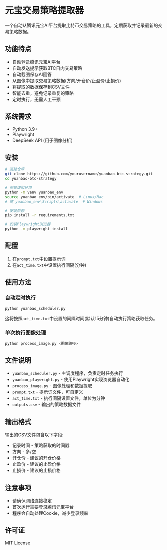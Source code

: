 # 元宝交易策略提取器

一个自动从腾讯元宝AI平台提取比特币交易策略的工具，定期获取并记录最新的交易策略数据。

## 功能特点

- 自动登录腾讯元宝AI平台
- 自动发送提示获取BTC日内交易策略
- 自动截图保存AI回答
- 从图像中提取交易策略数据(方向/开仓价/止盈价/止损价)
- 将提取的数据保存到CSV文件
- 智能去重，避免记录重复的策略
- 定时执行，无需人工干预

## 系统需求

- Python 3.9+
- Playwright
- DeepSeek API (用于图像分析)

## 安装

```bash
# 克隆仓库
git clone https://github.com/yourusername/yuanbao-btc-strategy.git
cd yuanbao-btc-strategy

# 创建虚拟环境
python -m venv yuanbao_env
source yuanbao_env/bin/activate  # Linux/Mac
# 或 yuanbao_env\Scripts\activate  # Windows

# 安装依赖
pip install -r requirements.txt

# 安装Playwright浏览器
python -m playwright install
```

## 配置

1. 在`prompt.txt`中设置提示词
2. 在`act_time.txt`中设置执行间隔(分钟)

## 使用方法

### 自动定时执行

```bash
python yuanbao_scheduler.py
```

这将按照`act_time.txt`中设置的间隔时间(默认15分钟)自动执行策略获取任务。

### 单次执行图像处理

```bash 
python process_image.py <图像路径>
```

## 文件说明

- `yuanbao_scheduler.py` - 主调度程序，负责定时任务执行
- `yuanbao_playwright.py` - 使用Playwright实现浏览器自动化
- `process_image.py` - 图像处理和数据提取
- `prompt.txt` - 提示词文件，可自定义
- `act_time.txt` - 执行间隔设置文件，单位为分钟
- `outputs.csv` - 输出的策略数据文件

## 输出格式

输出的CSV文件包含以下字段:
- 记录时间 - 策略获取的时间戳
- 方向 - 多/空
- 开仓价 - 建议的开仓价格
- 止盈价 - 建议的止盈价格
- 止损价 - 建议的止损价格

## 注意事项

- 请确保网络连接稳定
- 首次运行需要登录腾讯元宝平台
- 程序会自动处理Cookie，减少登录频率

## 许可证

MIT License 